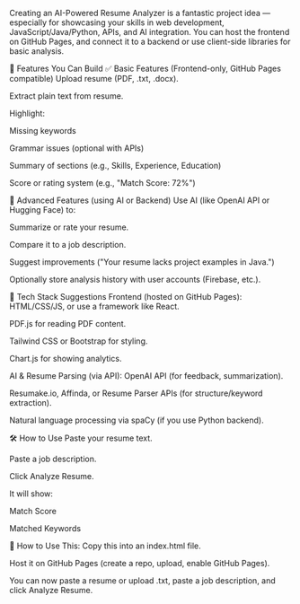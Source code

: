Creating an AI-Powered Resume Analyzer is a fantastic project idea — especially for showcasing your skills in web development, JavaScript/Java/Python, APIs, and AI integration. You can host the frontend on GitHub Pages, and connect it to a backend or use client-side libraries for basic analysis.

🔧 Features You Can Build
✅ Basic Features (Frontend-only, GitHub Pages compatible)
Upload resume (PDF, .txt, .docx).

Extract plain text from resume.

Highlight:

Missing keywords

Grammar issues (optional with APIs)

Summary of sections (e.g., Skills, Experience, Education)

Score or rating system (e.g., "Match Score: 72%")

🤖 Advanced Features (using AI or Backend)
Use AI (like OpenAI API or Hugging Face) to:

Summarize or rate your resume.

Compare it to a job description.

Suggest improvements ("Your resume lacks project examples in Java.")

Optionally store analysis history with user accounts (Firebase, etc.).

🧱 Tech Stack Suggestions
Frontend (hosted on GitHub Pages):
HTML/CSS/JS, or use a framework like React.

PDF.js for reading PDF content.

Tailwind CSS or Bootstrap for styling.

Chart.js for showing analytics.

AI & Resume Parsing (via API):
OpenAI API (for feedback, summarization).

Resumake.io, Affinda, or Resume Parser APIs (for structure/keyword extraction).

Natural language processing via spaCy (if you use Python backend).

🛠️ How to Use
Paste your resume text.

Paste a job description.

Click Analyze Resume.

It will show:

Match Score

Matched Keywords

🧪 How to Use This:
Copy this into an index.html file.

Host it on GitHub Pages (create a repo, upload, enable GitHub Pages).

You can now paste a resume or upload .txt, paste a job description, and click Analyze Resume.





